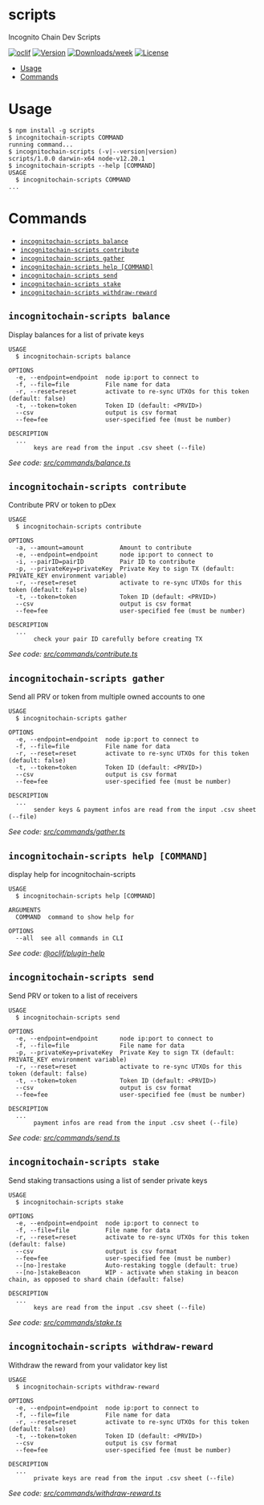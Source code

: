 scripts
=======

Incognito Chain Dev Scripts

[![oclif](https://img.shields.io/badge/cli-oclif-brightgreen.svg)](https://oclif.io)
[![Version](https://img.shields.io/npm/v/scripts.svg)](https://npmjs.org/package/scripts)
[![Downloads/week](https://img.shields.io/npm/dw/scripts.svg)](https://npmjs.org/package/scripts)
[![License](https://img.shields.io/npm/l/scripts.svg)](https://github.com/incognitochain/incognito-chain-web-js/blob/master/package.json)

<!-- toc -->
* [Usage](#usage)
* [Commands](#commands)
<!-- tocstop -->
# Usage
<!-- usage -->
```sh-session
$ npm install -g scripts
$ incognitochain-scripts COMMAND
running command...
$ incognitochain-scripts (-v|--version|version)
scripts/1.0.0 darwin-x64 node-v12.20.1
$ incognitochain-scripts --help [COMMAND]
USAGE
  $ incognitochain-scripts COMMAND
...
```
<!-- usagestop -->
# Commands
<!-- commands -->
* [`incognitochain-scripts balance`](#incognitochain-scripts-balance)
* [`incognitochain-scripts contribute`](#incognitochain-scripts-contribute)
* [`incognitochain-scripts gather`](#incognitochain-scripts-gather)
* [`incognitochain-scripts help [COMMAND]`](#incognitochain-scripts-help-command)
* [`incognitochain-scripts send`](#incognitochain-scripts-send)
* [`incognitochain-scripts stake`](#incognitochain-scripts-stake)
* [`incognitochain-scripts withdraw-reward`](#incognitochain-scripts-withdraw-reward)

## `incognitochain-scripts balance`

Display balances for a list of private keys

```
USAGE
  $ incognitochain-scripts balance

OPTIONS
  -e, --endpoint=endpoint  node ip:port to connect to
  -f, --file=file          File name for data
  -r, --reset=reset        activate to re-sync UTXOs for this token (default: false)
  -t, --token=token        Token ID (default: <PRVID>)
  --csv                    output is csv format
  --fee=fee                user-specified fee (must be number)

DESCRIPTION
  ...
       keys are read from the input .csv sheet (--file)
```

_See code: [src/commands/balance.ts](https://github.com/incognitochain/incognito-chain-web-js/blob/v1.0.0/src/commands/balance.ts)_

## `incognitochain-scripts contribute`

Contribute PRV or token to pDex

```
USAGE
  $ incognitochain-scripts contribute

OPTIONS
  -a, --amount=amount          Amount to contribute
  -e, --endpoint=endpoint      node ip:port to connect to
  -i, --pairID=pairID          Pair ID to contribute
  -p, --privateKey=privateKey  Private Key to sign TX (default: PRIVATE_KEY environment variable)
  -r, --reset=reset            activate to re-sync UTXOs for this token (default: false)
  -t, --token=token            Token ID (default: <PRVID>)
  --csv                        output is csv format
  --fee=fee                    user-specified fee (must be number)

DESCRIPTION
  ...
       check your pair ID carefully before creating TX
```

_See code: [src/commands/contribute.ts](https://github.com/incognitochain/incognito-chain-web-js/blob/v1.0.0/src/commands/contribute.ts)_

## `incognitochain-scripts gather`

Send all PRV or token from multiple owned accounts to one

```
USAGE
  $ incognitochain-scripts gather

OPTIONS
  -e, --endpoint=endpoint  node ip:port to connect to
  -f, --file=file          File name for data
  -r, --reset=reset        activate to re-sync UTXOs for this token (default: false)
  -t, --token=token        Token ID (default: <PRVID>)
  --csv                    output is csv format
  --fee=fee                user-specified fee (must be number)

DESCRIPTION
  ...
       sender keys & payment infos are read from the input .csv sheet (--file)
```

_See code: [src/commands/gather.ts](https://github.com/incognitochain/incognito-chain-web-js/blob/v1.0.0/src/commands/gather.ts)_

## `incognitochain-scripts help [COMMAND]`

display help for incognitochain-scripts

```
USAGE
  $ incognitochain-scripts help [COMMAND]

ARGUMENTS
  COMMAND  command to show help for

OPTIONS
  --all  see all commands in CLI
```

_See code: [@oclif/plugin-help](https://github.com/oclif/plugin-help/blob/v3.2.2/src/commands/help.ts)_

## `incognitochain-scripts send`

Send PRV or token to a list of receivers

```
USAGE
  $ incognitochain-scripts send

OPTIONS
  -e, --endpoint=endpoint      node ip:port to connect to
  -f, --file=file              File name for data
  -p, --privateKey=privateKey  Private Key to sign TX (default: PRIVATE_KEY environment variable)
  -r, --reset=reset            activate to re-sync UTXOs for this token (default: false)
  -t, --token=token            Token ID (default: <PRVID>)
  --csv                        output is csv format
  --fee=fee                    user-specified fee (must be number)

DESCRIPTION
  ...
       payment infos are read from the input .csv sheet (--file)
```

_See code: [src/commands/send.ts](https://github.com/incognitochain/incognito-chain-web-js/blob/v1.0.0/src/commands/send.ts)_

## `incognitochain-scripts stake`

Send staking transactions using a list of sender private keys

```
USAGE
  $ incognitochain-scripts stake

OPTIONS
  -e, --endpoint=endpoint  node ip:port to connect to
  -f, --file=file          File name for data
  -r, --reset=reset        activate to re-sync UTXOs for this token (default: false)
  --csv                    output is csv format
  --fee=fee                user-specified fee (must be number)
  --[no-]restake           Auto-restaking toggle (default: true)
  --[no-]stakeBeacon       WIP - activate when staking in beacon chain, as opposed to shard chain (default: false)

DESCRIPTION
  ...
       keys are read from the input .csv sheet (--file)
```

_See code: [src/commands/stake.ts](https://github.com/incognitochain/incognito-chain-web-js/blob/v1.0.0/src/commands/stake.ts)_

## `incognitochain-scripts withdraw-reward`

Withdraw the reward from your validator key list

```
USAGE
  $ incognitochain-scripts withdraw-reward

OPTIONS
  -e, --endpoint=endpoint  node ip:port to connect to
  -f, --file=file          File name for data
  -r, --reset=reset        activate to re-sync UTXOs for this token (default: false)
  -t, --token=token        Token ID (default: <PRVID>)
  --csv                    output is csv format
  --fee=fee                user-specified fee (must be number)

DESCRIPTION
  ...
       private keys are read from the input .csv sheet (--file)
```

_See code: [src/commands/withdraw-reward.ts](https://github.com/incognitochain/incognito-chain-web-js/blob/v1.0.0/src/commands/withdraw-reward.ts)_
<!-- commandsstop -->
